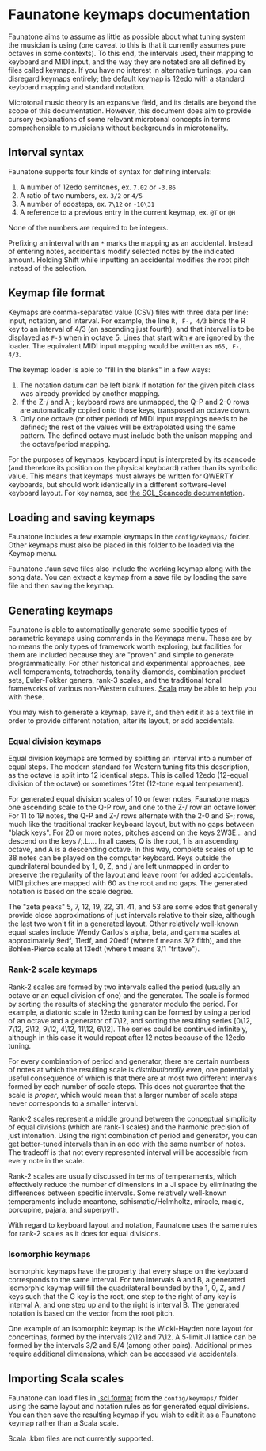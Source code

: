 # Faunatone keymaps documentation

Faunatone aims to assume as little as possible about what tuning system the
musician is using (one caveat to this is that it currently assumes pure
octaves in some contexts). To this end, the intervals used, their mapping to
keyboard and MIDI input, and the way they are notated are all defined by files
called keymaps. If you have no interest in alternative tunings, you can
disregard keymaps entirely; the default keymap is 12edo with a standard
keyboard mapping and standard notation.

Microtonal music theory is an expansive field, and its details are beyond the
scope of this documentation. However, this document does aim to provide cursory
explanations of some relevant microtonal concepts in terms comprehensible to
musicians without backgrounds in microtonality.

## Interval syntax

Faunatone supports four kinds of syntax for defining intervals:

1. A number of 12edo semitones, ex. `7.02` or `-3.86`
2. A ratio of two numbers, ex. `3/2` or `4/5`
3. A number of edosteps, ex. `7\12` or `-10\31`
4. A reference to a previous entry in the current keymap, ex. `@T` or `@H`

None of the numbers are required to be integers.

Prefixing an interval with an `*` marks the mapping as an accidental. Instead
of entering notes, accidentals modify selected notes by the indicated amount.
Holding Shift while inputting an accidental modifies the root pitch instead of
the selection.

## Keymap file format

Keymaps are comma-separated value (CSV) files with three data per line: input,
notation, and interval. For example, the line `R, F-, 4/3` binds the R key to
an interval of 4/3 (an ascending just fourth), and that interval is to be
displayed as `F-5` when in octave 5. Lines that start with `#` are ignored by
the loader. The equivalent MIDI input mapping would be written as `m65, F-,
4/3`.

The keymap loader is able to "fill in the blanks" in a few ways:

1. The notation datum can be left blank if notation for the given pitch class
   was already provided by another mapping.
2. If the Z-/ and A-; keyboard rows are unmapped, the Q-P and 2-0 rows are
   automatically copied onto those keys, transposed an octave down.
3. Only one octave (or other period) of MIDI input mappings needs to be
   defined; the rest of the values will be extrapolated using the same pattern.
   The defined octave must include both the unison mapping and the
   octave/period mapping.

For the purposes of keymaps, keyboard input is interpreted by its scancode (and
therefore its position on the physical keyboard) rather than its symbolic
value. This means that keymaps must always be written for QWERTY keyboards, but
should work identically in a different software-level keyboard layout. For key
names, see
[the SCL_Scancode documentation](https://wiki.libsdl.org/SDL_Scancode).

## Loading and saving keymaps

Faunatone includes a few example keymaps in the `config/keymaps/` folder. Other
keymaps must also be placed in this folder to be loaded via the Keymap menu.

Faunatone .faun save files also include the working keymap along with the song
data. You can extract a keymap from a save file by loading the save file and
then saving the keymap.

## Generating keymaps

Faunatone is able to automatically generate some specific types of parametric
keymaps using commands in the Keymaps menu. These are by no means the only
types of framework worth exploring, but facilities for them are included
because they are "proven" and simple to generate programmatically. For other
historical and experimental approaches, see well temperaments, tetrachords,
tonality diamonds, combination product sets, Euler-Fokker genera, rank-3
scales, and the traditional tonal frameworks of various non-Western cultures.
[Scala](https://www.huygens-fokker.org/scala/) may be able to help you with
these.

You may wish to generate a keymap, save it, and then edit it as a text file in
order to provide different notation, alter its layout, or add accidentals.

### Equal division keymaps

Equal division keymaps are formed by splitting an interval into a number of
equal steps. The modern standard for Western tuning fits this description, as
the octave is split into 12 identical steps. This is called 12edo (12-equal
division of the octave) or sometimes 12tet (12-tone equal temperament).

For generated equal division scales of 10 or fewer notes, Faunatone maps one
ascending scale to the Q-P row, and one to the Z-/ row an octave lower. For 11
to 19 notes, the Q-P and Z-/ rows alternate with the 2-0 and S-; rows, much
like the traditional tracker keyboard layout, but with no gaps between "black
keys". For 20 or more notes, pitches ascend on the keys 2W3E... and descend on
the keys /;.L.... In all cases, Q is the root, 1 is an ascending octave, and A
is a descending octave. In this way, complete scales of up to 38 notes can be
played on the computer keyboard. Keys outside the quadrilateral bounded by 1,
0, Z, and / are left unmapped in order to preserve the regularity of the layout
and leave room for added accidentals. MIDI pitches are mapped with 60 as the
root and no gaps. The generated notation is based on the scale degree.

The "zeta peaks" 5, 7, 12, 19, 22, 31, 41, and 53 are some edos that generally
provide close approximations of just intervals relative to their size, although
the last two won't fit in a generated layout. Other relatively well-known equal
scales include Wendy Carlos's alpha, beta, and gamma scales at approximately
9edf, 11edf, and 20edf (where f means 3/2 fifth), and the Bohlen-Pierce scale
at 13edt (where t means 3/1 "tritave").

### Rank-2 scale keymaps

Rank-2 scales are formed by two intervals called the period (usually an octave
or an equal division of one) and the generator. The scale is formed by sorting
the results of stacking the generator modulo the period. For example, a
diatonic scale in 12edo tuning can be formed by using a period of an octave and
a generator of 7\12, and sorting the resulting series [0\12, 7\12, 2\12, 9\12,
4\12, 11\12, 6\12]. The series could be continued infinitely, although in this
case it would repeat after 12 notes because of the 12edo tuning.

For every combination of period and generator, there are certain numbers of
notes at which the resulting scale is *distributionally even*, one potentially
useful consequence of which is that there are at most two different intervals
formed by each number of scale steps. This does not guarantee that the scale is
*proper*, which would mean that a larger number of scale steps never
corresponds to a smaller interval.

Rank-2 scales represent a middle ground between the conceptual simplicity of
equal divisions (which are rank-1 scales) and the harmonic precision of just
intonation. Using the right combination of period and generator, you can get
better-tuned intervals than in an edo with the same number of notes. The
tradeoff is that not every represented interval will be accessible from every
note in the scale.

Rank-2 scales are usually discussed in terms of temperaments, which effectively
reduce the number of dimensions in a JI space by eliminating the differences
between specific intervals. Some relatively well-known temperaments include
meantone, schismatic/Helmholtz, miracle, magic, porcupine, pajara, and
superpyth.

With regard to keyboard layout and notation, Faunatone uses the same rules for
rank-2 scales as it does for equal divisions.

### Isomorphic keymaps

Isomorphic keymaps have the property that every shape on the keyboard
corresponds to the same interval. For two intervals A and B, a generated
isomorphic keymap will fill the quadrilateral bounded by the 1, 0, Z, and /
keys such that the G key is the root, one step to the right of any key is
interval A, and one step up and to the right is interval B. The generated
notation is based on the vector from the root pitch.

One example of an isomorphic keymap is the Wicki-Hayden note layout for
concertinas, formed by the intervals 2\12 and 7\12. A 5-limit JI lattice can be
formed by the intervals 3/2 and 5/4 (among other pairs). Additional primes
require additional dimensions, which can be accessed via accidentals.

## Importing Scala scales

Faunatone can load files in
[.scl format](https://www.huygens-fokker.org/scala/scl_format.html) from the
`config/keymaps/` folder using the same layout and notation rules as for
generated equal divisions. You can then save the resulting keymap if you wish
to edit it as a Faunatone keymap rather than a Scala scale.

Scala .kbm files are not currently supported.
